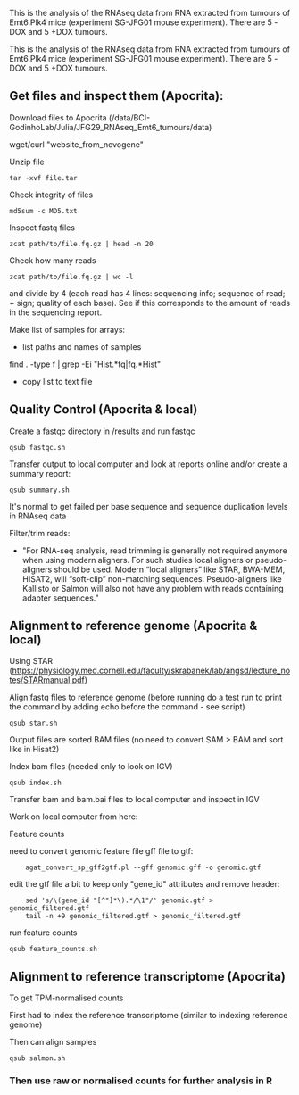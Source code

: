 This is the analysis of the RNAseq data from RNA extracted from tumours 
of Emt6.Plk4 mice (experiment SG-JFG01 mouse experiment). There are 5 
-DOX and 5 +DOX tumours.

This is the analysis of the RNAseq data from RNA extracted from tumours 
of Emt6.Plk4 mice (experiment SG-JFG01 mouse experiment). There are 5 
-DOX and 5 +DOX tumours.


## Get files and inspect them (Apocrita):

Download files to Apocrita (/data/BCI-GodinhoLab/Julia/JFG29_RNAseq_Emt6_tumours/data)

wget/curl "website_from_novogene"

Unzip file
    
    tar -xvf file.tar

Check integrity of files 
    
    md5sum -c MD5.txt

Inspect fastq files
    
    zcat path/to/file.fq.gz | head -n 20

Check how many reads
    
    zcat path/to/file.fq.gz | wc -l 

and divide by 4 (each read has 4 lines: sequencing info; sequence of read; + sign; quality of each base). See if this corresponds to the amount of reads in the sequencing report.

Make list of samples for arrays:

* list paths and names of samples

find . -type f | grep -Ei "Hist.*fq|fq.*Hist"

* copy list to text file


## Quality Control (Apocrita & local)

Create a fastqc directory in /results and run fastqc

    qsub fastqc.sh  
    
Transfer output to local computer and look at reports online and/or create a summary report:

    qsub summary.sh  
    
It's normal to get failed per base sequence and sequence duplication levels in RNAseq data

Filter/trim reads: 

*  "For RNA-seq analysis, read trimming is generally not required anymore when using modern aligners.  For such studies local aligners or pseudo-aligners should be used. Modern “local aligners” like STAR, BWA-MEM, HISAT2, will “soft-clip” non-matching sequences. Pseudo-aligners like Kallisto or Salmon will also not have any problem with reads containing adapter sequences."
    
    

## Alignment to reference genome (Apocrita & local)

Using STAR (https://physiology.med.cornell.edu/faculty/skrabanek/lab/angsd/lecture_notes/STARmanual.pdf)

Align fastq files to reference genome (before running do a test run to print the command by adding echo before the command - see script)
    
    qsub star.sh

Output files are sorted BAM files (no need to convert SAM > BAM and sort like in Hisat2)

Index bam files (needed only to look on IGV)
    
    qsub index.sh

Transfer bam and bam.bai files to local computer and inspect in IGV

Work on local computer from here:

Feature counts 

need to convert genomic feature file gff file to gtf:
        
        agat_convert_sp_gff2gtf.pl --gff genomic.gff -o genomic.gtf

edit the gtf file a bit to keep only "gene_id" attributes and remove header:
        
        sed 's/\(gene_id "[^"]*\).*/\1"/' genomic.gtf > genomic_filtered.gtf
        tail -n +9 genomic_filtered.gtf > genomic_filtered.gtf

run feature counts
    
    qsub feature_counts.sh


## Alignment to reference transcriptome (Apocrita)

To get TPM-normalised counts

First had to index the reference transcriptome (similar to indexing reference genome)

Then can align samples
    
    qsub salmon.sh


### Then use raw or normalised counts for further analysis in R